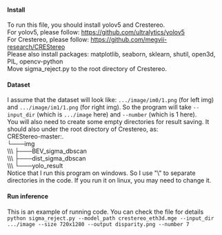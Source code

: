#### Install
To run this file, you should install yolov5 and Crestereo.<br>
For yolov5, please follow: https://github.com/ultralytics/yolov5 <br>
For Crestereo, please follow: https://github.com/megvii-research/CREStereo <br>
Please also install packages: matplotlib, seaborn, sklearn, shutil, open3d, PIL, opencv-python <br>
Move sigma_reject.py to the root directory of Crestereo.<br>
#### Dataset
I assume that the dataset will look like: ```.../image/im0/1.png``` (for left img) and ```.../image/im1/1.png``` (for right img). So the program will take ```--input_dir``` (which is ```.../image``` here) and ```--number``` (which is 1 here).<br>
You will also need to create some empty directories for result saving. It should also under the root directory of Crestereo, as:<br>
CREStereo-master:.<br>
└───img<br>
\\\\\ ├───BEV_sigma_dbscan<br>
\\\\\ ├───dist_sigma_dbscan<br>
\\\\\ └───yolo_result<br>
Notice that I run this program on windows. So I use "\\" to separate directories in the code. If you run it on linux, you may need to change it.<br>
#### Run inference
This is an example of running code. You can check the file for details <br>
```python sigma_reject.py --model_path crestereo_eth3d.mge --input_dir .../image --size 720x1280 --output disparity.png --number 7```
